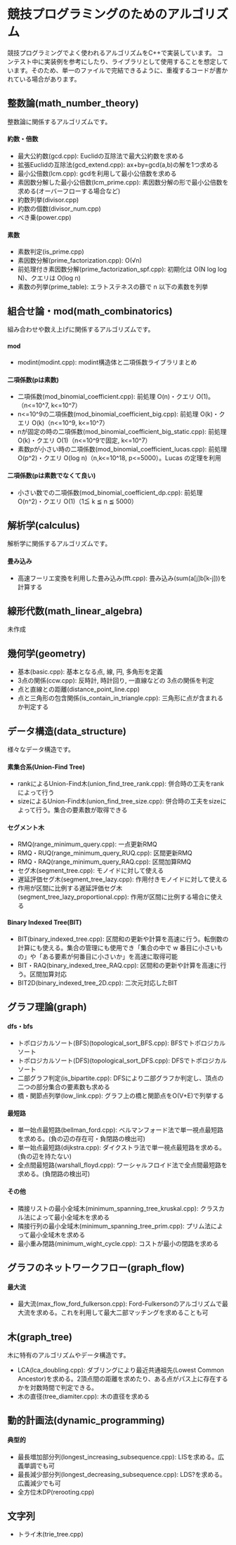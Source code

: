 # 競技プログラミングのためのアルゴリズム
競技プログラミングでよく使われるアルゴリズムをC++で実装しています。
コンテスト中に実装例を参考にしたり、ライブラリとして使用することを想定しています。そのため、単一のファイルで完結できるように、重複するコードが書かれている場合があります。

## 整数論(math_number_theory)
整数論に関係するアルゴリズムです。
#### 約数・倍数
- 最大公約数(gcd.cpp): Euclidの互除法で最大公約数を求める
- 拡張Euclidの互除法(gcd_extend.cpp): ax+by=gcd(a,b)の解を1つ求める
- 最小公倍数(lcm.cpp): gcdを利用して最小公倍数を求める
- 素因数分解した最小公倍数(lcm_prime.cpp): 素因数分解の形で最小公倍数を求める(オーバーフローする場合など)
- 約数列挙(divisor.cpp)
- 約数の個数(divisor_num.cpp)
- べき乗(power.cpp)

#### 素数
- 素数判定(is_prime.cpp)
- 素因数分解(prime_factorization.cpp): O(√n)
- 前処理付き素因数分解(prime_factorization_spf.cpp): 初期化は O(N log log N)、クエリは O(log n)
- 素数の列挙(prime_table): エラトステネスの篩で n 以下の素数を列挙

## 組合せ論・mod(math_combinatorics)
組み合わせや数え上げに関係するアルゴリズムです。
#### mod
- modint(modint.cpp): modint構造体と二項係数ライブラリまとめ

#### 二項係数(pは素数)
- 二項係数(mod_binomial_coefficient.cpp): 前処理 O(n)・クエリ O(1)。（n<=10^7, k<=10^7）
- n<=10^9の二項係数(mod_binomial_coefficient_big.cpp): 前処理 O(k)・クエリ O(k)（n<=10^9, k<=10^7）
- nが固定の時の二項係数(mod_binomial_coefficient_big_static.cpp): 前処理 O(k)・クエリ O(1)（n<=10^9で固定, k<=10^7）
- 素数pが小さい時の二項係数(mod_binomial_coefficient_lucas.cpp): 前処理 O(p^2)・クエリ O(log n)（n,k<=10^18, p<=5000）。Lucas の定理を利用

#### 二項係数(pは素数でなくて良い)
- 小さい数での二項係数(mod_binomial_coefficient_dp.cpp): 前処理 O(n^2)・クエリ O(1)（1≦ k ≦ n ≦ 5000）


## 解析学(calculus)
解析学に関係するアルゴリズムです。
#### 畳み込み
- 高速フーリエ変換を利用した畳み込み(fft.cpp): 畳み込み(sum(a[j]b[k-j]))を計算する

## 線形代数(math_linear_algebra)
未作成

## 幾何学(geometry)
- 基本(basic.cpp): 基本となる点, 線, 円, 多角形を定義
- 3点の関係(ccw.cpp): 反時計, 時計回り, 一直線などの 3点の関係を判定
- 点と直線との距離(distance_point_line.cpp)
- 点と三角形の包含関係(is_contain_in_triangle.cpp): 三角形に点が含まれるか判定する


## データ構造(data_structure)
  様々なデータ構造です。
#### 素集合系(Union-Find Tree)
- rankによるUnion-Find木(union_find_tree_rank.cpp): 併合時の工夫をrankによって行う
- sizeによるUnion-Find木(union_find_tree_size.cpp): 併合時の工夫をsizeによって行う。集合の要素数が取得できる

#### セグメント木
- RMQ(range_minimum_query.cpp): 一点更新RMQ
- RMQ・RUQ(range_minimum_query_RUQ.cpp): 区間更新RMQ
- RMQ・RAQ(range_minimum_query_RAQ.cpp): 区間加算RMQ
- セグ木(segment_tree.cpp): モノイドに対して使える
- 遅延評価セグ木(segment_tree_lazy.cpp): 作用付きモノイドに対して使える
- 作用が区間に比例する遅延評価セグ木(segment_tree_lazy_proportional.cpp): 作用が区間に比例する場合に使える

#### Binary Indexed Tree(BIT)
- BIT(binary_indexed_tree.cpp): 区間和の更新や計算を高速に行う。転倒数の計算にも使える。集合の管理にも使用でき「集合の中で w 番目に小さいもの」や「ある要素が何番目に小さいか」を高速に取得可能
- BIT・RAQ(binary_indexed_tree_RAQ.cpp): 区間和の更新や計算を高速に行う。区間加算対応
- BIT2D(binary_indexed_tree_2D.cpp): 二次元対応したBIT


## グラフ理論(graph)
#### dfs・bfs
- トポロジカルソート(BFS)(topological_sort_BFS.cpp): BFSでトポロジカルソート
- トポロジカルソート(DFS)(topological_sort_DFS.cpp): DFSでトポロジカルソート
- 二部グラフ判定(is_bipartite.cpp): DFSにより二部グラフか判定し、頂点の二つの部分集合の要素数も求める
- 橋・関節点列挙(low_link.cpp): グラフ上の橋と関節点をO(V+E)で列挙する

#### 最短路
- 単一始点最短路(bellman_ford.cpp): ベルマンフォード法で単一視点最短路を求める。(負の辺の存在可・負閉路の検出可)
- 単一始点最短路(dijkstra.cpp): ダイクストラ法で単一視点最短路を求める。(負の辺を持たない)
- 全点間最短路(warshall_floyd.cpp): ワーシャルフロイド法で全点間最短路を求める。(負閉路の検出可)


#### その他
- 隣接リストの最小全域木(minimum_spanning_tree_kruskal.cpp): クラスカル法によって最小全域木を求める
- 隣接行列の最小全域木(minimum_spanning_tree_prim.cpp): プリム法によって最小全域木を求める
- 最小重み閉路(minimum_wight_cycle.cpp): コストが最小の閉路を求める

## グラフのネットワークフロー(graph_flow)
#### 最大流
- 最大流(max_flow_ford_fulkerson.cpp): Ford-Fulkersonのアルゴリズムで最大流を求める。これを利用して最大二部マッチングを求めることも可

## 木(graph_tree)
木に特有のアルゴリズムやデータ構造です。
- LCA(lca_doubling.cpp): ダブリングにより最近共通祖先(Lowest Common Ancestor)を求める。2頂点間の距離を求めたり、ある点がパス上に存在するかを対数時間で判定できる。
- 木の直径(tree_diamiter.cpp): 木の直径を求める

## 動的計画法(dynamic_programming)
#### 典型的
- 最長増加部分列(longest_increasing_subsequence.cpp): LISを求める。広義単調でも可
- 最長減少部分列(longest_decreasing_subsequence.cpp): LDS?を求める。広義減少でも可
- 全方位木DP(rerooting.cpp)

## 文字列
- トライ木(trie_tree.cpp)

